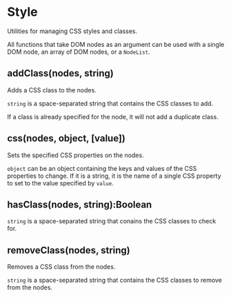 # Style

Utilities for managing CSS styles and classes.

All functions that take DOM nodes as an argument can be used with a single DOM
node, an array of DOM nodes, or a `NodeList`.


## addClass(nodes, string)

Adds a CSS class to the nodes.

`string` is a space-separated string that contains the CSS classes to add.

If a class is already specified for the node, it will not add a duplicate class.


## css(nodes, object, [value])

Sets the specified CSS properties on the nodes.

`object` can be an object containing the keys and values of the CSS properties
to change. If it is a string, it is the name of a single CSS property to set to
the value specified by `value`.


## hasClass(nodes, string):Boolean

`string` is a space-separated string that conains the CSS classes to check for.


## removeClass(nodes, string)

Removes a CSS class from the nodes.

`string` is a space-separated string that contains the CSS classes to remove
from the nodes.
